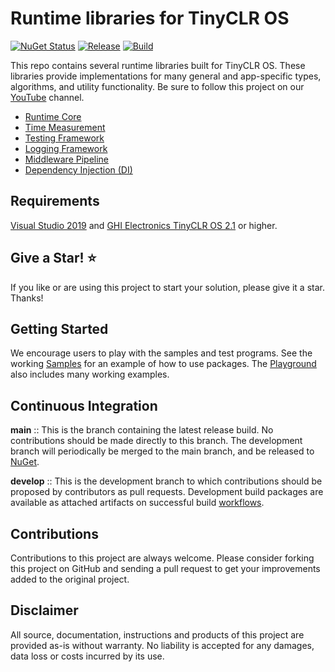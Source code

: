 # Runtime libraries for TinyCLR OS

[![NuGet Status](http://img.shields.io/nuget/v/Bytewizer.TinyCLR.Core.svg?style=flat&logo=nuget)](https://www.nuget.org/packages?q=bytewizer.tinyclr)
[![Release](https://github.com/bytewizer/runtime/actions/workflows/release.yml/badge.svg)](https://github.com/bytewizer/runtime/actions/workflows/release.yml)
[![Build](https://github.com/bytewizer/runtime/actions/workflows/actions.yml/badge.svg)](https://github.com/bytewizer/runtime/actions/workflows/actions.yml)

This repo contains several runtime libraries built for TinyCLR OS. These libraries provide implementations for many general and app-specific types, algorithms, and utility functionality.  Be sure to follow this project on our [YouTube](https://www.youtube.com/channel/UCfFRHPY9XEsfIC0pLTSJ8kw) channel. 


* <a href="https://github.com/bytewizer/runtime/tree/develop/src/Bytewizer.TinyCLR.Core">Runtime Core</a>
* <a href="https://github.com/bytewizer/runtime/tree/develop/src/Bytewizer.TinyCLR.Stopwatch">Time Measurement</a>
* <a href="https://github.com/bytewizer/runtime/tree/develop/src/Bytewizer.TinyCLR.Assertions">Testing Framework</a> 
* <a href="https://github.com/bytewizer/runtime/tree/develop/src/Bytewizer.TinyCLR.Logging">Logging Framework</a> 
* <a href="https://github.com/bytewizer/runtime/tree/develop/src/Bytewizer.TinyCLR.Pipeline">Middleware Pipeline</a> 
* <a href="https://github.com/bytewizer/runtime/tree/develop/src/Bytewizer.TinyCLR.DependencyInjection">Dependency Injection (DI)</a> 

## Requirements

<a href="https://visualstudio.microsoft.com/downloads/">Visual Studio 2019</a> and <a href="https://www.ghielectronics.com/">GHI Electronics TinyCLR OS 2.1</a> or higher.  

## Give a Star! :star:

If you like or are using this project to start your solution, please give it a star. Thanks!

## Getting Started

We encourage users to play with the samples and test programs. See the working [Samples](https://github.com/bytewizer/microserver/tree/master/samples) for an example of how to use packages. The [Playground](https://github.com/bytewizer/microserver/tree/master/playground) also includes many working examples.

## Continuous Integration

**main** :: This is the branch containing the latest release build. No contributions should be made directly to this branch. The development branch will periodically be merged to the main branch, and be released to [NuGet](https://www.nuget.org/packages?q=bytewizer.tinyclr).

**develop** :: This is the development branch to which contributions should be proposed by contributors as pull requests. Development build packages are available as attached artifacts on successful build [workflows](https://github.com/bytewizer/microserver/actions/workflows/actions.yml).

## Contributions

Contributions to this project are always welcome. Please consider forking this project on GitHub and sending a pull request to get your improvements added to the original project.

## Disclaimer

All source, documentation, instructions and products of this project are provided as-is without warranty. No liability is accepted for any damages, data loss or costs incurred by its use.
